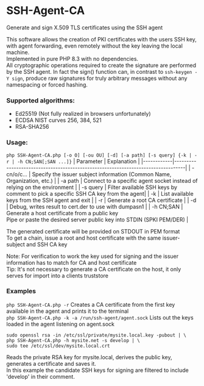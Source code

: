 # SSH-Agent-CA
Generate and sign X.509 TLS certificates using the SSH agent

This software allows the creation of PKI certificates with the users SSH key, with agent forwarding, even remotely without the key leaving the local machine.  
Implemented in pure PHP 8.3 with no dependencies.  
All cryptographic operations required to create the signature are performed by the SSH agent. In fact the sign() function can, in contrast to `ssh-keygen -Y sign`, produce raw signatures for truly arbitrary messages without any namespacing or forced hashing.

### Supported algorithms:
- Ed25519 (Not fully realized in browsers unfortunately)
- ECDSA NIST curves 256, 384, 521
- RSA-SHA256

### Usage:
`php SSH-Agent-CA.php [-o O] [-ou OU] [-d] [-a path] [-s query] {-k | -r | -h CN;SAN[;SAN ...]}` 
| Parameter  | Explanation                                                                      |
|------------|----------------------------------------------------------------------------------|
| -cn/o/c... | Specify the issuer subject information (Common Name, Organization, etc.)         |
| -a path    | Connect to a specific agent socket instead of relying on the environment         | 
| -s query   | Filter available SSH keys by comment to pick a specific SSH CA key from the agent| 
| -k         | List available keys from the SSH agent and exit                                  |
| -r         | Generate a root CA certificate                                                   |
| -d         | Debug, writes result to cert.der to use with dumpasn1                            |
| -h CN;SAN  | Generate a host certificate from a public key <br> Pipe or paste the desired server public key into STDIN (SPKI PEM/DER) |                       


The generated certificate will be provided on STDOUT in PEM format  
To get a chain, issue a root and host certificate with the same issuer-subject and SSH CA key  
  
Note: For verification to work the key used for signing and the issuer information has to match for CA and host certificate  
Tip: It's not necessary to generate a CA certificate on the host, it only serves for import into a clients truststore  

### Examples
`php SSH-Agent-CA.php -r` Creates a CA certificate from the first key available in the agent and prints it to the terminal  
`php SSH-Agent-CA.php -k -a /run/ssh-agent/agent.sock` Lists out the keys loaded in the agent listening on agent.sock  
```
sudo openssl rsa -in /etc/ssl/private/mysite.local.key -pubout | \
php SSH-Agent-CA.php -h mysite.net -s develop | \
sudo tee /etc/ssl/dev/mysite.local.crt
```
Reads the private RSA key for mysite.local, derives the public key, generates a certificate and saves it.  
In this example the candidate SSH keys for signing are filtered to include 'develop' in their comment.
